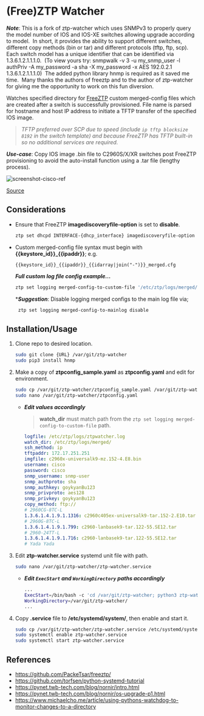 # (Free)ZTP Watcher

_**Note**_: This is a fork of ztp-watcher which uses SNMPv3 to properly query the model number of IOS and IOS-XE switches allowing upgrade according to model.  In short, it provides the ability to support different switches, different copy methods (bin or tar) and different protocols (tftp, ftp, scp).  Each switch model has a unique identifier that can be identified via 1.3.6.1.2.1.1.1.0.  (To view yours try: snmpwalk -v 3 -u my_snmp_user -l authPriv -A my_password -a sha -X my_password -x AES 192.0.2.1 1.3.6.1.2.1.1.1.0)  The added python library hnmp is required as it saved me time.  Many thanks the authors of freeztp and to the author of ztp-watcher for giving me the opportunity to work on this fun diversion. 

Watches specified directory for [FreeZTP][freeztp] custom merged-config files which are created after a switch is successfully provisioned. File name is parsed for hostname and host IP address to initiate a TFTP transfer of the specified IOS image.

> _TFTP preferred over SCP due to speed (include `ip tftp blocksize 8192` in the switch template) and because FreeZTP has TFTP built-in so no additional services are required._

_**Use-case**_: Copy IOS image .bin file to C2960S/X/XR switches post FreeZTP provisioning to avoid the auto-install function using a .tar file (lengthy process).

![screenshot-cisco-ref][ss-cisco-ref]

[Source][cisco-doc]

## Considerations

- Ensure that FreeZTP **imagediscoveryfile-option** is set to **disable**.

   ```bash
   ztp set dhcpd INTERFACE-{dhcp_interface} imagediscoveryfile-option disable
   ```

- Custom merged-config file syntax must begin with **{{keystore_id}}_{{ipaddr}}**; e.g.

   `{{keystore_id}}_{{ipaddr}}_{{idarray|join("-")}}_merged.cfg`

   _**Full custom log file config example...**_

   ```bash
   ztp set logging merged-config-to-custom-file '/etc/ztp/logs/merged/{{keystore_id}}_{{ipaddr}}_{{idarray|join("-")}}_merged.cfg'
   ```

   \*_**Suggestion**_: Disable logging merged configs to the main log file via;

    ```bash
     ztp set logging merged-config-to-mainlog disable
    ```

## Installation/Usage

1. Clone repo to desired location.

   ```bash
   sudo git clone {URL} /var/git/ztp-watcher
   sudo pip3 install hnmp
   ```

2. Make a copy of **ztpconfig_sample.yaml** as **ztpconfig.yaml** and edit for environment.

   ```bash
   sudo cp /var/git/ztp-watcher/ztpconfig_sample.yaml /var/git/ztp-watcher/ztpconfig.yaml
   sudo nano /var/git/ztp-watcher/ztpconfig.yaml
   ```

   - _**Edit values accordingly**_
     > **watch_dir** must match path from the `ztp set logging merged-config-to-custom-file` path.

     ```yaml
     logfile: /etc/ztp/logs/ztpwatcher.log
     watch_dir: /etc/ztp/logs/merged/
     ssh_method: ip
     tftpaddr: 172.17.251.251
     imgfile: c2960x-universalk9-mz.152-4.E8.bin
     username: cisco
     password: cisco
     snmp_username: snmp-user
     snmp_authproto: sha 
     snmp_authkey: goykyanBu123
     snmp_privproto: aes128
     snmp_privkey: goykyanBu123
     copy_method: ftp://
     # 2960CG-8TC-L
     1.3.6.1.4.1.9.1.1316: c2960c405ex-universalk9-tar.152-2.E10.tar
     # 2960G-8TC-L
     1.3.6.1.4.1.9.1.799: c2960-lanbasek9-tar.122-55.SE12.tar
     # 2960-24TT-L
     1.3.6.1.4.1.9.1.716: c2960-lanbasek9-tar.122-55.SE12.tar
     # Yada Yada
     ```

3. Edit **ztp-watcher.service** systemd unit file with path.

   ```bash
   sudo nano /var/git/ztp-watcher/ztp-watcher.service
   ```

   - _**Edit `ExecStart` and `WorkingDirectory` paths accordingly**_

     ```bash
     ...
     ExecStart=/bin/bash -c 'cd /var/git/ztp-watcher; python3 ztp-watcher.py'
     WorkingDirectory=/var/git/ztp-watcher/
     ...
     ```

4. Copy **.service** file to **/etc/systemd/system/**, then enable and start it.

   ```bash
   sudo cp /var/git/ztp-watcher/ztp-watcher.service /etc/systemd/system/
   sudo systemctl enable ztp-watcher.service
   sudo systemctl start ztp-watcher.service
   ```

## References

- https://github.com/PackeTsar/freeztp/
- https://github.com/torfsen/python-systemd-tutorial
- https://pynet.twb-tech.com/blog/nornir/intro.html
- https://pynet.twb-tech.com/blog/nornir/os-upgrade-p1.html
- https://www.michaelcho.me/article/using-pythons-watchdog-to-monitor-changes-to-a-directory

[freeztp]: https://github.com/PackeTsar/freeztp/
[cisco-doc]: https://www.cisco.com/c/en/us/td/docs/solutions/Enterprise/Plug-and-Play/release/notes/pnp-release-notes16.html#pgfId-206873
[ss-cisco-ref]: assets/images/cisco-ref.png
